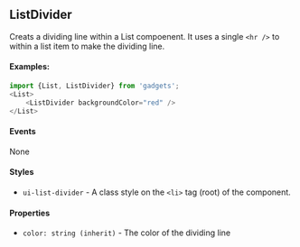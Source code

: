 <a name="module_ListDivider"></a>

## ListDivider
Creats a dividing line within a List compoenent.  It uses a single
`<hr />` to within a list item to make the dividing line.

#### Examples:

```javascript
import {List, ListDivider} from 'gadgets';
<List>
    <ListDivider backgroundColor="red" />
</List>
```

#### Events
None

#### Styles
- `ui-list-divider` - A class style on the `<li>` tag (root) of the
component.

#### Properties
- `color: string (inherit)` - The color of the dividing line

